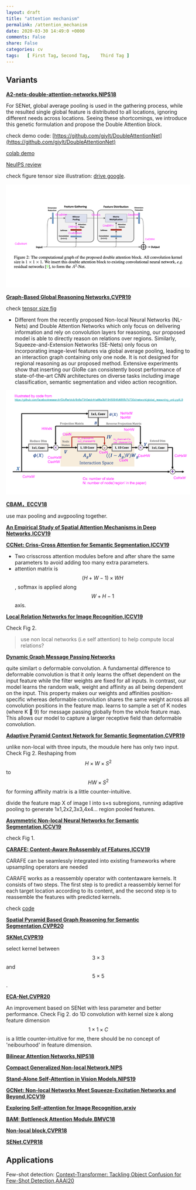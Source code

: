 ```yaml
---
layout: draft
title: "attention mechanism"
permalink: /attention_mechanism
date: 2020-03-30 14:49:0 +0000
comments: False
share: False
categories: cv
tags:   [ First Tag, Second Tag,    Third Tag ]
---
```

<!--
todo: https://zhuanlan.zhihu.com/p/33345791
-->

## Variants

**[A2-nets-double-attention-networks,NIPS18](https://papers.nips.cc/paper/7318-a2-nets-double-attention-networks.pdf)**

For SENet, global average pooling is used in the gathering process, while the
resulted single global feature is distributed to all locations, ignoring different needs across locations.
Seeing these shortcomings, we introduce this genetic formulation and propose the Double Attention
block.

check demo code: [https://github.com/gjylt/DoubleAttentionNet](https://github.com/gjylt/DoubleAttentionNet)

[colab demo](https://colab.research.google.com/drive/1sHSWP9Z_dTLH3hkJ5rbdJeWwpQ4GfK9G)

[NeuIPS review](https://media.nips.cc/nipsbooks/nipspapers/paper_files/nips31/reviews/233.html)


check figure tensor size illustration: [drive google](https://docs.google.com/presentation/d/1oeBbvqvvzddo6G6j43NaYSW6u0dZrxkMc1yoJS02sgk/edit?usp=sharing).

![](/imgs/DoubleAttentionNetwork_NIPS.png)

**[Graph-Based Global Reasoning Networks,CVPR19](https://arxiv.org/pdf/1811.12814.pdf)**


check [tensor size fig](https://docs.google.com/presentation/d/1AlmSFH0C00f74pgYOV5VaCAdTDuZcg6AwoLVN3huOhA/edit?usp=sharing)

- Different from the recently proposed Non-local Neural Networks (NL-Nets)  and Double Attention Networks  which only focus on delivering information and
rely on convolution layers for reasoning, our proposed
model is able to directly reason on relations over regions.
Similarly, Squeeze-and-Extension Networks (SE-Nets) 
only focus on incorporating image-level features via global
average pooling, leading to an interaction graph containing
only one node. It is not designed for regional reasoning
as our proposed method. Extensive experiments show that
inserting our GloRe can consistently boost performance of
state-of-the-art CNN architectures on diverse tasks including image classification, semantic segmentation and video action recognition.

![](../imgs/global_reasoning_unit.png)


**[CBAM，ECCV18](https://arxiv.org/pdf/1807.06521.pdf)**

use max pooling and avgpooling together. 
<!--sss work-->

**[An Empirical Study of Spatial Attention Mechanisms in Deep Networks,ICCV19](http://openaccess.thecvf.com/content_ICCV_2019/papers/Zhu_An_Empirical_Study_of_Spatial_Attention_Mechanisms_in_Deep_Networks_ICCV_2019_paper.pdf)**

**[CCNet: Criss-Cross Attention for Semantic Segmentation,ICCV19](https://arxiv.org/pdf/1811.11721.pdf)**

- Two crisscross attention modules before and after share the same parameters to avoid adding too many extra parameters. 
- attention matrix is $$(H+W−1)\times WH$$, softmax is applied along $$W+H-1$$ axis.

**[Local Relation Networks for Image Recognition,ICCV19](https://arxiv.org/pdf/1904.11491.pdf)**

Check Fig 2.

> use non local networks (i.e self attention) to help compute local relations? 




**[Dynamic Graph Message Passing Networks](https://arxiv.org/pdf/1909.05235.pdf)**

quite similart o deformable convolution. A fundamental difference to deformable convolution is
that it only learns the offset dependent on the input feature
while the filter weights are fixed for all inputs. In contrast,
our model learns the random walk, weight and affinity as
all being dependent on the input. This property makes our
weights and affinities position-specific whereas deformable
convolution shares the same weight across all convolution
positions in the feature map. learns to sample
a set of K nodes (where K  9) for message passing globally from the whole feature map. This allows our model to
capture a larger receptive field than deformable convolution.


**[Adaptive Pyramid Context Network for Semantic Segmentation,CVPR19](http://openaccess.thecvf.com/content_CVPR_2019/papers/He_Adaptive_Pyramid_Context_Network_for_Semantic_Segmentation_CVPR_2019_paper.pdf)**

unlike non-local with three inputs, the moudule here has only two input. Check Fig 2. Reshaping from $$H\times W \times S^{2}$$ to $$HW \times S^{2}$$ for forming affinity matrix is a little counter-intuitive. 

divide the feature map X of image I into s×s subregions, running adaptive pooling to generate 1x1,2x2,3x3,4x4... region pooled features.

**[Asymmetric Non-local Neural Networks for Semantic Segmentation,ICCV19](https://arxiv.org/pdf/1908.07678.pdf)**

check Fig 1.


**[CARAFE: Content-Aware ReAssembly of FEatures,ICCV19](https://arxiv.org/pdf/1905.02188.pdf)**


CARAFE can be seamlessly integrated into existing
frameworks where upsampling operators are needed

CARAFE works as a reassembly operator with contentaware kernels. It consists of two steps. The first step is to
predict a reassembly kernel for each target location according to its content, and the second step is to reassemble the features with predicted kernels.

check [code](https://github.com/XiaLiPKU/CARAFE/blob/master/carafe.py)

**[Spatial Pyramid Based Graph Reasoning for Semantic Segmentation,CVPR20](https://arxiv.org/pdf/2003.10211.pdf)**



**[SKNet,CVPR19](https://arxiv.org/pdf/1903.06586.pdf)**

 select kernel between $$3 \times 3$$ and $$5 \times 5$$.

**[ECA-Net,CVPR20](https://arxiv.org/abs/1910.03151)**

 An improvement based on SENet with less parameter and better performance. Check Fig 2. do 1D convolution with kernel size k along feature dimension$$1 \times 1 \times C$$ is a little counter-intuitive for me, there should be no concept of 'neibourhood' in feature dimension.

**[Bilinear Attention Networks,NIPS18](https://arxiv.org/pdf/1805.07932.pdf)**

**[Compact Generalized Non-local Network,NIPS](https://papers.nips.cc/paper/7886-compact-generalized-non-local-network.pdf)**

**[Stand-Alone Self-Attention in Vision Models,NIPS19](https://arxiv.org/pdf/1906.05909.pdf)**

**[GCNet: Non-local Networks Meet Squeeze-Excitation Networks and Beyond,ICCV19](https://arxiv.org/abs/1904.11492)**

**[Exploring Self-attention for Image Recognition,arxiv](http://vladlen.info/papers/self-attention.pdf)**


**[BAM: Bottleneck Attention Module,BMVC18](https://arxiv.org/abs/1807.06514)**

**[Non-local block,CVPR18](https://arxiv.org/abs/1711.07971)**

**[SENet,CVPR18](https://arxiv.org/abs/1709.01507)**


## Applications

Few-shot detection: [Context-Transformer: Tackling Object Confusion for Few-Shot Detection,AAAI20](https://www.aaai.org/Papers/AAAI/2020GB/AAAI-YangZ.2509.pdf)
